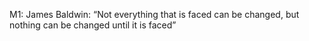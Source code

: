 M1:
James Baldwin: 
“Not everything that is faced can be changed, but nothing can be changed until it is faced”